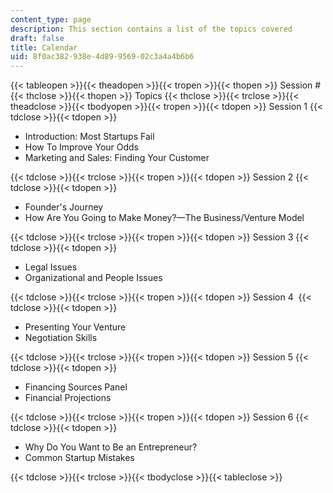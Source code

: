 ```yaml
---
content_type: page
description: This section contains a list of the topics covered
draft: false
title: Calendar
uid: 8f0ac382-938e-4d89-9569-02c3a4a4b6b6
---
```

{{< tableopen >}}{{< theadopen >}}{{< tropen >}}{{< thopen >}}
Session #
{{< thclose >}}{{< thopen >}}
Topics
{{< thclose >}}{{< trclose >}}{{< theadclose >}}{{< tbodyopen >}}{{< tropen >}}{{< tdopen >}}
Session 1
{{< tdclose >}}{{< tdopen >}}

- Introduction: Most Startups Fail
- How To Improve Your Odds
- Marketing and Sales: Finding Your Customer

{{< tdclose >}}{{< trclose >}}{{< tropen >}}{{< tdopen >}}
Session 2
{{< tdclose >}}{{< tdopen >}}

- Founder's Journey
- How Are You Going to Make Money?—The Business/Venture Model

{{< tdclose >}}{{< trclose >}}{{< tropen >}}{{< tdopen >}}
Session 3
{{< tdclose >}}{{< tdopen >}}

- Legal Issues
- Organizational and People Issues

{{< tdclose >}}{{< trclose >}}{{< tropen >}}{{< tdopen >}}
Session 4 
{{< tdclose >}}{{< tdopen >}}

- Presenting Your Venture
- Negotiation Skills

{{< tdclose >}}{{< trclose >}}{{< tropen >}}{{< tdopen >}}
Session 5
{{< tdclose >}}{{< tdopen >}}

- Financing Sources Panel
- Financial Projections

{{< tdclose >}}{{< trclose >}}{{< tropen >}}{{< tdopen >}}
Session 6
{{< tdclose >}}{{< tdopen >}}

- Why Do You Want to Be an Entrepreneur? 
- Common Startup Mistakes

{{< tdclose >}}{{< trclose >}}{{< tbodyclose >}}{{< tableclose >}}